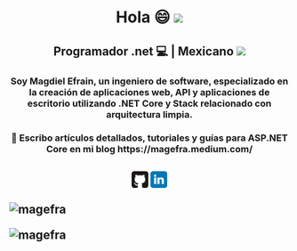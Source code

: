 <h1 align='center'>Hola 😄 <img src="https://media.giphy.com/media/hvRJCLFzcasrR4ia7z/giphy.gif" width="25px"></h1>

<h2 align = 'center'> Programador .net 💻 | Mexicano <img src="https://media.giphy.com/media/8fdNOoJvXo1xTuNJoT/giphy.gif" width="25px"> </h2>
  
<h3 align='center'>Soy Magdiel Efrain, un ingeniero de software, especializado en la creación de aplicaciones web, API y aplicaciones de escritorio utilizando .NET Core y Stack relacionado con arquitectura limpia.</3>

<h3 align='center'> 🌱 Escribo artículos detallados, tutoriales y guías para ASP.NET Core en mi blog https://magefra.medium.com/ </3>

<h2 align = 'center'>  <h2/>
  

<p align = 'center'> 
 <a href = https://github.com/magefra target='blank'> <img src=https://github.com/edent/SuperTinyIcons/blob/master/images/svg/github.svg height='30' weight='30'/></a>
<a href = https://www.linkedin.com/in/magdielefrain/ target='blank'> <img src=https://github.com/edent/SuperTinyIcons/blob/master/images/svg/linkedin.svg height='30' weight='30'/></a> 

  


<p align="left"> <img src="https://komarev.com/ghpvc/?username=magefra" alt="magefra" /> </p>

<p align="left">  
  <img src="https://github-readme-stats.vercel.app/api?username=magefra&show_icons=false" alt="magefra" />
 </p>

